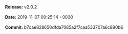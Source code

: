 **Release:** 
v2.0.2
<br><br>**Date:** 
2019-11-07 00:25:14 +0000
<br><br>**Commit:** 
b7cae828650dfda7085a2f7caa533707a6c890b6
